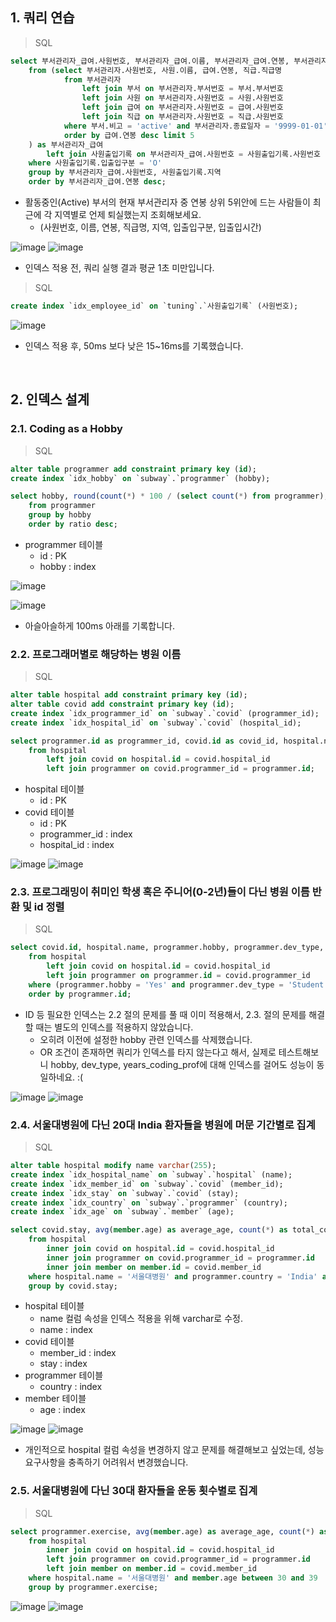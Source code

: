 ## 1. 쿼리 연습

> SQL

```sql
select 부서관리자_급여.사원번호, 부서관리자_급여.이름, 부서관리자_급여.연봉, 부서관리자_급여.직급명, 사원출입기록.입출입시간, 사원출입기록.지역, 사원출입기록.입출입구분
    from (select 부서관리자.사원번호, 사원.이름, 급여.연봉, 직급.직급명
            from 부서관리자
                left join 부서 on 부서관리자.부서번호 = 부서.부서번호
                left join 사원 on 부서관리자.사원번호 = 사원.사원번호
                left join 급여 on 부서관리자.사원번호 = 급여.사원번호
                left join 직급 on 부서관리자.사원번호 = 직급.사원번호
            where 부서.비고 = 'active' and 부서관리자.종료일자 = '9999-01-01' and 급여.종료일자 = '9999-01-01' and 직급.종료일자  = '9999-01-01'
            order by 급여.연봉 desc limit 5
    ) as 부서관리자_급여
        left join 사원출입기록 on 부서관리자_급여.사원번호 = 사원출입기록.사원번호
    where 사원출입기록.입출입구분 = 'O'
    group by 부서관리자_급여.사원번호, 사원출입기록.지역
    order by 부서관리자_급여.연봉 desc;
```

* 활동중인(Active) 부서의 현재 부서관리자 중 연봉 상위 5위안에 드는 사람들이 최근에 각 지역별로 언제 퇴실했는지 조회해보세요.
  * (사원번호, 이름, 연봉, 직급명, 지역, 입출입구분, 입출입시간)

![image](https://user-images.githubusercontent.com/56240505/136753496-fd31ac6d-5353-44ed-b69f-d484bfe47432.png)
![image](https://user-images.githubusercontent.com/56240505/136753542-21876913-2e2a-40b0-9fcd-e23aa13dc159.png)

* 인덱스 적용 전, 쿼리 실행 결과 평균 1초 미만입니다.

> SQL

```sql
create index `idx_employee_id` on `tuning`.`사원출입기록` (사원번호);
```

![image](https://user-images.githubusercontent.com/56240505/136753876-99cddb30-3a44-45e6-82fa-57e56e4d6c0c.png)

* 인덱스 적용 후, 50ms 보다 낮은 15~16ms를 기록했습니다.

<br>

## 2. 인덱스 설계

### 2.1. Coding as a Hobby

> SQL

```sql
alter table programmer add constraint primary key (id);
create index `idx_hobby` on `subway`.`programmer` (hobby);

select hobby, round(count(*) * 100 / (select count(*) from programmer), 1) as ratio
    from programmer
    group by hobby
    order by ratio desc;
```

* programmer 테이블
  * id : PK
  * hobby : index

![image](https://user-images.githubusercontent.com/56240505/136754294-6475db6d-0be4-45a4-82de-4f46b24da24d.png)

![image](https://user-images.githubusercontent.com/56240505/136754364-1fb779de-9649-4210-85bd-1341238aa65b.png)

* 아슬아슬하게 100ms 아래를 기록합니다.

### 2.2. 프로그래머별로 해당하는 병원 이름

> SQL

```sql
alter table hospital add constraint primary key (id);
alter table covid add constraint primary key (id);
create index `idx_programmer_id` on `subway`.`covid` (programmer_id);
create index `idx_hospital_id` on `subway`.`covid` (hospital_id);

select programmer.id as programmer_id, covid.id as covid_id, hospital.name
    from hospital
        left join covid on hospital.id = covid.hospital_id
        left join programmer on covid.programmer_id = programmer.id;
```

* hospital 테이블
  * id : PK
* covid 테이블
  * id : PK
  * programmer_id : index
  * hospital_id : index

![image](https://user-images.githubusercontent.com/56240505/136754664-59044de7-84a3-4904-83ec-8e4cfc41208c.png)
![image](https://user-images.githubusercontent.com/56240505/136754680-28af0cac-d055-4293-b410-1f43866562bd.png)

### 2.3. 프로그래밍이 취미인 학생 혹은 주니어(0-2년)들이 다닌 병원 이름 반환 및 id 정렬

> SQL

```sql
select covid.id, hospital.name, programmer.hobby, programmer.dev_type, programmer.years_coding
    from hospital
        left join covid on hospital.id = covid.hospital_id
        left join programmer on programmer.id = covid.programmer_id
    where (programmer.hobby = 'Yes' and programmer.dev_type = 'Student') or programmer.years_coding_prof like '0-2%'
    order by programmer.id;
```

* ID 등 필요한 인덱스는 2.2 절의 문제를 풀 때 이미 적용해서, 2.3. 절의 문제를 해결할 때는 별도의 인덱스를 적용하지 않았습니다.
  * 오히려 이전에 설정한 hobby 관련 인덱스를 삭제했습니다.
  * OR 조건이 존재하면 쿼리가 인덱스를 타지 않는다고 해서, 실제로 테스트해보니 hobby, dev_type, years_coding_prof에 대해 인덱스를 걸어도 성능이 동일하네요. :(

![image](https://user-images.githubusercontent.com/56240505/136755101-ded589c1-a7be-461e-a05a-96bae034d9d0.png)
![image](https://user-images.githubusercontent.com/56240505/136755146-5e802692-ec66-45bc-ba9e-c5f0c47e9532.png)

### 2.4. 서울대병원에 다닌 20대 India 환자들을 병원에 머문 기간별로 집계

> SQL

```sql
alter table hospital modify name varchar(255);
create index `idx_hospital_name` on `subway`.`hospital` (name);
create index `idx_member_id` on `subway`.`covid` (member_id);
create index `idx_stay` on `subway`.`covid` (stay);
create index `idx_country` on `subway`.`programmer` (country);
create index `idx_age` on `subway`.`member` (age);

select covid.stay, avg(member.age) as average_age, count(*) as total_count
    from hospital
        inner join covid on hospital.id = covid.hospital_id
        inner join programmer on covid.programmer_id = programmer.id
        inner join member on member.id = covid.member_id
    where hospital.name = '서울대병원' and programmer.country = 'India' and member.age between 20 and 29
    group by covid.stay;
```

* hospital 테이블
  * name 컬럼 속성을 인덱스 적용을 위해 varchar로 수정.
  * name : index
* covid 테이블
  * member_id : index
  * stay : index
* programmer 테이블
  * country : index
* member 테이블
  * age : index

![image](https://user-images.githubusercontent.com/56240505/136756036-14d786fb-edca-4602-82cf-6bd359d9fc3b.png)
![image](https://user-images.githubusercontent.com/56240505/136756083-1788d300-baf2-42dc-a3bd-31bea3cce860.png)

* 개인적으로 hospital 컬럼 속성을 변경하지 않고 문제를 해결해보고 싶었는데, 성능 요구사항을 충족하기 어려워서 변경했습니다.

### 2.5. 서울대병원에 다닌 30대 환자들을 운동 횟수별로 집계

> SQL

```sql
select programmer.exercise, avg(member.age) as average_age, count(*) as total_count
    from hospital
        inner join covid on hospital.id = covid.hospital_id
        left join programmer on covid.programmer_id = programmer.id
        left join member on member.id = covid.member_id
    where hospital.name = '서울대병원' and member.age between 30 and 39
    group by programmer.exercise;
```

![image](https://user-images.githubusercontent.com/56240505/136756564-1470b35d-7997-4b19-8977-a1ef4382a4ae.png)
![image](https://user-images.githubusercontent.com/56240505/136756640-0595b48d-2242-4032-afec-d9ef4c299445.png)
